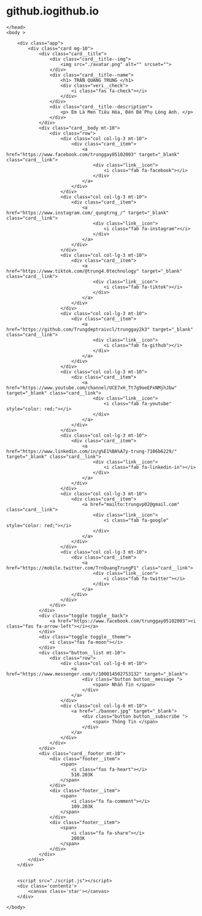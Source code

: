 # github.iogithub.io

<!DOCTYPE html>
<html lang="en">
    <head>
        <meta charset="UTF-8">
        <meta http-equiv="X-UA-Compatible" content="IE=edge">
        <meta name="viewport" content="width=device-width, initial-scale=1.0">
        <link rel="stylesheet" href="https://cdnjs.cloudflare.com/ajax/libs/font-awesome/5.15.3/css/all.min.css" />
        <link href="https://fonts.googleapis.com/css2?family=Poppins:wght@300;400;500;600;700;800&display=swap"
            rel="stylesheet">
        <link rel="stylesheet" href="./style.css">
        <link rel="shortcut icon" href="./icon2.png" type="image/x-icon">
        <!-- <link rel="android-chrome" sizes="192x192" href="img/android-chrome-192x192.png">
        <link rel="icon" type="image/png" sizes="32x32" href="/img/favicon-32x32.png">
        <link rel="icon" type="image/png" sizes="16x16" href="/img/favicon-16x16.png"> -->
        <link rel="manifest" href="/site.webmanifest">
        <title>Trần Quang Trung </title>
        
    </head>
    <body >
        
        <div class="app">
            <div class="card mg-10">
                <div class="card__title">
                    <div class="card__title--img">
                        <img src="./avatar.png" alt="" srcset="">
                    </div>
                    <div class="card__title--name">
                        <h1> TRẦN QUANG TRUNG </h1>
                        <div class="veri__check">
                            <i class="fas fa-check"></i>
                        </div>
                    </div>
                    <div class="card__title--description">
                        <p> Em Là Men Tiêu Hóa, Đến Để Phụ Lòng Anh. </p>
                    </div>
                </div>
                <div class="card__body mt-10">
                    <div class="row">
                        <div class="col col-lg-3 mt-10">
                            <div class="card__item">
                                <a href="https://www.facebook.com/trunggay05102003" target="_blank" class="card__link">
                                    <div class="link__icon">
                                        <i class="fab fa-facebook"></i>
                                    </div>
                                </a>
                            </div>
                        </div>
                        <div class="col col-lg-3 mt-10">
                            <div class="card__item">
                                <a href="https://www.instagram.com/_qungtrng_/" target="_blank" class="card__link">
                                    <div class="link__icon">
                                        <i class="fab fa-instagram"></i>
                                    </div>
                                </a>
                            </div>
                        </div>
                        <div class="col col-lg-3 mt-10">
                            <div class="card__item">
                                <a href="https://www.tiktok.com/@trung4.0technology" target="_blank" class="card__link">
                                    <div class="link__icon">
                                        <i class="fab fa-tiktok"></i>
                                    </div>
                                </a>
                            </div>
                        </div>
                        <div class="col col-lg-3 mt-10">
                            <div class="card__item">
                                <a href="https://github.com/Trungdeptraivcl/trunggay2k3" target="_blank" class="card__link">
                                    <div class="link__icon">
                                        <i class="fab fa-github"></i>
                                    </div>
                                </a>
                            </div>
                        </div>
                        <div class="col col-lg-3 mt-10">
                            <div class="card__item">
                                <a href="https://www.youtube.com/channel/UCE7xH_Tt7g9oeEFxNMjhJbw" target="_blank" class="card__link">
                                    <div class="link__icon">
                                        <i class="fab fa-youtube" style="color: red;"></i>
                                    </div>
                                </a>
                            </div>
                        </div>
                        <div class="col col-lg-3 mt-10">
                            <div class="card__item">
                                <a href="https://www.linkedin.com/in/g%E1%BA%A7y-trung-7106b6229/" target="_blank" class="card__link">
                                    <div class="link__icon">
                                        <i class="fab fa-linkedin-in"></i>
                                    </div>
                                </a>
                            </div>
                        </div>
                        <div class="col col-lg-3 mt-10">
                            <div class="card__item">
                                <a href="mailto:trungvp02@gmail.com" class="card__link">
                                    <div class="link__icon">
                                        <i class="fab fa-google" style="color: red;"></i>
                                    </div>
                                </a>
                            </div>
                        </div>
                        <div class="col col-lg-3 mt-10">
                            <div class="card__item">
                                <a href="https://mobile.twitter.com/TrnQuangTrungP1" class="card__link">
                                    <div class="link__icon">
                                        <i class="fab fa-twitter"></i>
                                    </div>
                                </a>
                            </div>
                        </div>                        
                    </div>
                </div>
                <div class="toggle toggle__back">
                    <a href="https://www.facebook.com/trunggay05102003"><i class="fas fa-arrow-left"></i></a>
                </div>
                <div class="toggle toggle__theme">
                    <i class="fas fa-moon"></i>
                </div>
                <div class="button__list mt-10">
                    <div class="row">
                        <div class="col col-lg-6 mt-10">
                            <a href="https://www.messenger.com/t/100014502753132" target="_blank">
                                <div class="button button__message ">
                                    <span> Nhắn Tin </span>
                                </div>
                            </a>
                        </div>
                        <div class="col col-lg-6 mt-10">
                            <a href="./banner.jpg" target="_blank">
                                <div class="button button__subscribe ">
                                    <span> Thông Tin </span>
                                </div>
                            </a>
                        </div>
                    </div>
                </div>
                <div class="card__footer mt-10">
                    <div class="footer__item">
                        <span>
                            <i class="fas fa-heart"></i>
                            510.203K
                        </span>
                    </div>
                    <div class="footer__item">
                        <span>
                            <i class="fa fa-comment"></i>
                            109.203K
                        </span>
                    </div>
                    <div class="footer__item">
                        <span>
                            <i class="fa fa-share"></i>
                            2003K
                        </span>
                    </div>
                </div>
            </div>
        </div>

        
        <script src="./script.js"></script>
        <div class='contentz'>
            <canvas class='star'></canvas>
        </div>



<script type='text/javascript'> ! function (e, t, a) { function n() { c( ".heart{width: 10px;height: 10px;position: fixed;background: #f00;transform: rotate(45deg);-webkit-transform: rotate(45deg);-moz-transform: rotate(45deg);}.heart:after,.heart:before{content: '';width: inherit;height: inherit;background: inherit;border-radius: 50%;-webkit-border-radius: 50%;-moz-border-radius: 50%;position: fixed;}.heart:after{top: -5px;}.heart:before{left: -5px;}" ), o(), r() } function r() { for (var e = 0; e < d.length; e++) d[e].alpha <= 0 ? (t.body.removeChild(d[e].el), d.splice(e, 1)) : (d[e].y--, d[e].scale += .004, d[e].alpha -= .013, d[e].el.style.cssText = "left:" + d[e].x + "px;top:" + d[e].y + "px;opacity:" + d[e].alpha + ";transform:scale(" + d[e].scale + "," + d[e].scale + ") rotate(45deg);background:" + d[e].color + ";z-index:99999"); requestAnimationFrame(r) } function o() { var t = "function" == typeof e.onclick && e.onclick; e.onclick = function (e) { t && t(), i(e) } } function i(e) { var a = t.createElement("div"); a.className = "heart", d.push({ el: a, x: e.clientX - 5, y: e.clientY - 5, scale: 1, alpha: 1, color: s() }), t.body.appendChild(a) } function c(e) { var a = t.createElement("style"); a.type = "text/css"; try { a.appendChild(t.createTextNode(e)) } catch (t) { a.styleSheet.cssText = e } t.getElementsByTagName("head")[0].appendChild(a) } function s() { return "rgb(" + ~~(255 * Math.random()) + "," + ~~(255 * Math.random()) + "," + ~~(255 * Math.random()) + ")" } var d = []; e.requestAnimationFrame = function () { return e.requestAnimationFrame || e.webkitRequestAnimationFrame || e.mozRequestAnimationFrame || e.oRequestAnimationFrame || e.msRequestAnimationFrame || function (e) { setTimeout(e, 1e3 / 60) } }(), n() }(window, document); </script>


 <script type="text/javascript">
      var colours=new Array("#F781BE", "#F781BE", "#F781BE", "#F781BE", "#F781BE"); // warna untuk border-top, border-right, border-bottom, border-left dan background gelembung
      var bubbles=100; // jumlah maksmal gelembung
      var x=ox=400;
      var y=oy=300;
      var swide=800;
      var shigh=600;
      var sleft=sdown=0;
      var bubb=new Array();
      var bubbx=new Array();
      var bubby=new Array();
      var bubbs=new Array();
      window.onload=function() { if (document.getElementById) {
      var rats, div;
      for (var i=0; i<bubbles; i++) {
      rats=createDiv("3px", "3px");
      rats.style.visibility="hidden";
      div=createDiv("auto", "auto");
      rats.appendChild(div);
      div=div.style;
      div.top="1px";
      div.left="0px";
      div.bottom="1px";
      div.right="0px";
      div.borderLeft="1px solid "+colours[3];
      div.borderRight="1px solid "+colours[1];
      div=createDiv("auto", "auto");
      rats.appendChild(div);
      div=div.style;
      div.top="0px";
      div.left="1px";
      div.right="1px";
      div.bottom="0px"
      div.borderTop="1px solid "+colours[0];
      div.borderBottom="1px solid "+colours[2];
      div=createDiv("auto", "auto");
      rats.appendChild(div);
      div=div.style;
      div.left="1px";
      div.right="1px";
      div.bottom="1px";
      div.top="1px";
      div.backgroundColor=colours[4];
      div.opacity=0.5;
      if (document.all) div.filter="alpha(opacity=50)";
      document.body.appendChild(rats);
      bubb[i]=rats.style;
      }
      set_scroll();
      set_width();
      bubble();
      }}
      function bubble() {
      var c;
      if (x!=ox || y!=oy){
      ox=x;
      oy=y;
      for (c=0; c<bubbles; c++) if (!bubby[c]) {
      bubb[c].left=(bubbx[c]=x)+"px";
      bubb[c].top=(bubby[c]=y)+"px";
      bubb[c].width="3px";
      bubb[c].height="3px"
      bubb[c].visibility="visible";
      bubbs[c]=3;
      break;
      }
      }
      for (c=0; c<bubbles; c++) if (bubby[c]) update_bubb(c);
      setTimeout("bubble()", 40);
      }
      function update_bubb(i) {
      if (bubby[i]) {
      bubby[i]-=bubbs[i]/2+i%2;
      bubbx[i]+=(i%5-2)/5;
      if (bubby[i]>sdown && bubbx[i]>0) {
      if (Math.random()<bubbs[i]/shigh*2 && bubbs[i]++<8) {
      bubb[i].width=bubbs[i]+"px";
      bubb[i].height=bubbs[i]+"px";
      }
      bubb[i].top=bubby[i]+"px";
      bubb[i].left=bubbx[i]+"px";
      }
      else {
      bubb[i].visibility="hidden";
      bubby[i]=0;
      return;
      }
      }
      }
      document.onmousemove=mouse;
      function mouse(e) {
      set_scroll();
      y=(e)?e.pageY:event.y+sleft;
      x=(e)?e.pageX:event.x+sdown;
      }
      window.onresize=set_width;
      function set_width() {
      if (document.documentElement && document.documentElement.clientWidth) {
      swide=document.documentElement.clientWidth;
      shigh=document.documentElement.clientHeight;
      }
      else if (typeof(self.innerHeight)=="number") {
      swide=self.innerWidth;
      shigh=self.innerHeight;
      }
      else if (document.body.clientWidth) {
      swide=document.body.clientWidth;
      shigh=document.body.clientHeight;
      }
      else {
      swide=800;
      shigh=600;
      }
      }
      window.onscroll=set_scroll;
      function set_scroll() {
      if (typeof(self.pageYOffset)=="number") {
      sdown=self.pageYOffset;
      sleft=self.pageXOffset;
      }
      else if (document.body.scrollTop || document.body.scrollLeft) {
      sdown=document.body.scrollTop;
      sleft=document.body.scrollLeft;
      }
      else if (document.documentElement && (document.documentElement.scrollTop || document.documentElement.scrollLeft)) {
      sleft=document.documentElement.scrollLeft;
      sdown=document.documentElement.scrollTop;
      }
      else {
      sdown=0;
      sleft=0;
      }
      }
      function createDiv(height, width) {
      var div=document.createElement("div");
      div.style.position="absolute";
      div.style.height=height;
      div.style.width=width;
      div.style.overflow="hidden";
      return (div);
      }
      </script>

    </body>
</html>
